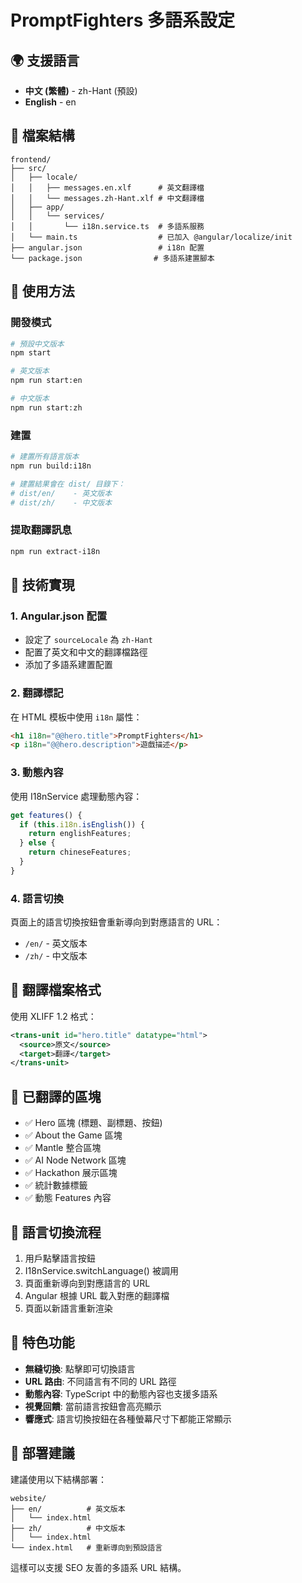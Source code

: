 # PromptFighters 多語系設定

## 🌍 支援語言
- **中文 (繁體)** - zh-Hant (預設)
- **English** - en

## 📁 檔案結構
```
frontend/
├── src/
│   ├── locale/
│   │   ├── messages.en.xlf      # 英文翻譯檔
│   │   └── messages.zh-Hant.xlf # 中文翻譯檔
│   ├── app/
│   │   └── services/
│   │       └── i18n.service.ts  # 多語系服務
│   └── main.ts                  # 已加入 @angular/localize/init
├── angular.json                 # i18n 配置
└── package.json                # 多語系建置腳本
```

## 🚀 使用方法

### 開發模式
```bash
# 預設中文版本
npm start

# 英文版本
npm run start:en

# 中文版本
npm run start:zh
```

### 建置
```bash
# 建置所有語言版本
npm run build:i18n

# 建置結果會在 dist/ 目錄下：
# dist/en/    - 英文版本
# dist/zh/    - 中文版本
```

### 提取翻譯訊息
```bash
npm run extract-i18n
```

## 🔧 技術實現

### 1. Angular.json 配置
- 設定了 `sourceLocale` 為 `zh-Hant`
- 配置了英文和中文的翻譯檔路徑
- 添加了多語系建置配置

### 2. 翻譯標記
在 HTML 模板中使用 `i18n` 屬性：
```html
<h1 i18n="@@hero.title">PromptFighters</h1>
<p i18n="@@hero.description">遊戲描述</p>
```

### 3. 動態內容
使用 I18nService 處理動態內容：
```typescript
get features() {
  if (this.i18n.isEnglish()) {
    return englishFeatures;
  } else {
    return chineseFeatures;
  }
}
```

### 4. 語言切換
頁面上的語言切換按鈕會重新導向到對應語言的 URL：
- `/en/` - 英文版本
- `/zh/` - 中文版本

## 📝 翻譯檔案格式
使用 XLIFF 1.2 格式：
```xml
<trans-unit id="hero.title" datatype="html">
  <source>原文</source>
  <target>翻譯</target>
</trans-unit>
```

## 🎯 已翻譯的區塊
- ✅ Hero 區塊 (標題、副標題、按鈕)
- ✅ About the Game 區塊
- ✅ Mantle 整合區塊
- ✅ AI Node Network 區塊  
- ✅ Hackathon 展示區塊
- ✅ 統計數據標籤
- ✅ 動態 Features 內容

## 🔄 語言切換流程
1. 用戶點擊語言按鈕
2. I18nService.switchLanguage() 被調用
3. 頁面重新導向到對應語言的 URL
4. Angular 根據 URL 載入對應的翻譯檔
5. 頁面以新語言重新渲染

## 🌟 特色功能
- **無縫切換**: 點擊即可切換語言
- **URL 路由**: 不同語言有不同的 URL 路徑
- **動態內容**: TypeScript 中的動態內容也支援多語系
- **視覺回饋**: 當前語言按鈕會高亮顯示
- **響應式**: 語言切換按鈕在各種螢幕尺寸下都能正常顯示

## 🚀 部署建議
建議使用以下結構部署：
```
website/
├── en/          # 英文版本
│   └── index.html
├── zh/          # 中文版本  
│   └── index.html
└── index.html   # 重新導向到預設語言
```

這樣可以支援 SEO 友善的多語系 URL 結構。
